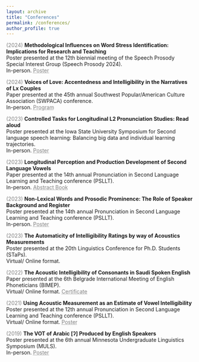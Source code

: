 ```yaml
---
layout: archive
title: "Conferences"
permalink: /conferences/
author_profile: true
---
```

<span style="color:grey">(2024)</span> **Methodological Influences on Word Stress Identification: Implications for Research and Teaching**<br/>
Poster presented at the 12th biennial meeting of the Speech Prosody Special Interest Group (Speech Prosody 2024).<br/>
In-person. <a href="10.6084/m9.figshare.26196014" target="_blank" style="color: grey; text-decoration: underline;text-decoration-style: dotted;">Poster</a>

<span style="color:grey">(2024)</span> **Voices of Love: Accentedness and Intelligibility in the Narratives of Lx Couples**<br/>
Paper presented at the 45th annual Southwest Popular/American Culture Association (SWPACA) conference.<br/>
In-person. <a href="https://mahdiduris.github.io/files/SWPACA Final-Program-2024.pdf" target="_blank" style="color: grey; text-decoration: underline;text-decoration-style: dotted;">Program</a> 

<span style="color:grey">(2023)</span> **Controlled Tasks for Longitudinal L2 Pronunciation Studies: Read aloud**<br/>
Poster presented at the Iowa State University Symposium for Second language speech learning: Balancing big data and individual learning trajectories.<br/>
In-person. <a href="https://doi.org/10.6084/m9.figshare.25284739.v1" target="_blank" style="color: grey; text-decoration: underline;text-decoration-style: dotted;">Poster</a>

<span style="color:grey">(2023)</span> **Longitudinal Perception and Production Development of Second Language Vowels**<br/>
Paper presented at the 14th annual Pronunciation in Second Language Learning and Teaching conference (PSLLT).<br/>
In-person. <a href="https://mahdiduris.github.io/files/PSLLT2023_Abstract Book.pdf" target="_blank" style="color: grey; text-decoration: underline;text-decoration-style: dotted;">Abstract Book</a> 

<span style="color:grey">(2023)</span> **Non-Lexical Words and Prosodic Prominence: The Role of Speaker Background and Register**<br/>
Poster presented at the 14th annual Pronunciation in Second Language Learning and Teaching conference (PSLLT).<br/>
In-person. <a href="https://doi.org/10.6084/m9.figshare.24116313.v1" target="_blank" style="color: grey; text-decoration: underline;text-decoration-style: dotted;">Poster</a>

<span style="color:grey">(2023)</span> **The Automaticity of Intelligibility Ratings by way of Acoustics Measurements**<br/>
Poster presented at the 20th Linguistics Conference for Ph.D. Students (STaPs).<br/>
Virtual/ Online format.

<span style="color:grey">(2022)</span> **The Acoustic Intelligibility of Consonants in Saudi Spoken English**<br/>
Paper presented at the 6th Belgrade International Meeting of English Phoneticians (BIMEP).<br/>
Virtual/ Online format. <a href="https://mahdiduris.github.io/files/Mahdi Duris_Certificate.pdf" target="_blank" style="color: grey; text-decoration: underline;text-decoration-style: dotted;">Certificate</a>

<span style="color:grey">(2021)</span> **Using Acoustic Measurement as an Estimate of Vowel Intelligibility**<br/>
Poster presented at the 12th annual Pronunciation in Second Language Learning and Teaching conference (PSLLT).<br/>
Virtual/ Online format. <a href="https://mahdiduris.github.io/files/MDuris_PSLLT21Poster.pdf" target="_blank" style="color: grey; text-decoration: underline;text-decoration-style: dotted;">Poster</a>

<span style="color:grey">(2019)</span> **The VOT of Arabic [ʔ] Produced by English Speakers**<br/>
Poster presented at the 6th annual Minnesota Undergraduate Linguistics Symposium (MULS).<br/>
In-person. <a href="https://mahdiduris.github.io/files/MDuris_MULS2019.pdf" target="_blank" style="color: grey; text-decoration: underline;text-decoration-style: dotted;">Poster</a>

